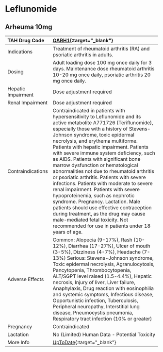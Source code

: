 # Leflunomide

## Arheuma 10mg

| TAH Drug Code      | [OARH1](https://www.tahsda.org.tw/drugs/hissearch.php?drug_code=OARH1){:target="_blank"}                                                                                                                                                                                                                                                                                                                                                                                                                                                                                                                                                                                                                                                                                                                                                    |
|:-------------------|:--------------------------------------------------------------------------------------------------------------------------------------------------------------------------------------------------------------------------------------------------------------------------------------------------------------------------------------------------------------------------------------------------------------------------------------------------------------------------------------------------------------------------------------------------------------------------------------------------------------------------------------------------------------------------------------------------------------------------------------------------------------------------------------------------------------------------------------------|
| Indications        | Treatment of rheumatoid arthritis (RA) and psoriatic arthritis in adults.                                                                                                                                                                                                                                                                                                                                                                                                                                                                                                                                                                                                                                                                                                                                                                   |
| Dosing             | Adult loading dose 100 mg once daily for 3 days. Maintenance dose rheumatoid arthritis 10-20 mg once daily, psoriatic arthritis 20 mg once daily.                                                                                                                                                                                                                                                                                                                                                                                                                                                                                                                                                                                                                                                                                           |
| Hepatic Impairment | Dose adjustment required                                                                                                                                                                                                                                                                                                                                                                                                                                                                                                                                                                                                                                                                                                                                                                                                                    |
| Renal Impairment   | Dose adjustment required                                                                                                                                                                                                                                                                                                                                                                                                                                                                                                                                                                                                                                                                                                                                                                                                                    |
| Contraindications  | Contraindicated in patients with hypersensitivity to Leflunomide and its active metabolite A771726 (Teriflunomide), especially those with a history of Stevens-Johnson syndrome, toxic epidermal necrolysis, and erythema multiforme. Patients with hepatic impairment. Patients with severe immune system deficiency, such as AIDS. Patients with significant bone marrow dysfunction or hematological abnormalities not due to rheumatoid arthritis or psoriatic arthritis. Patients with severe infections. Patients with moderate to severe renal impairment. Patients with severe hypoproteinemia, such as nephrotic syndrome. Pregnancy. Lactation. Male patients should use effective contraception during treatment, as the drug may cause male-mediated fetal toxicity. Not recommended for use in patients under 18 years of age. |
| Adverse Effects    | Common: Alopecia (9-17%), Rash (10-12%), Diarrhea (17-27%), Ulcer of mouth (3-5%), Dizziness (4-7%), Headache (7-13%) Serious: Stevens-Johnson syndrome, Toxic epidermal necrolysis, Agranulocytosis, Pancytopenia, Thrombocytopenia, ALT/SGPT level raised (1.5-4.4%), Hepatic necrosis, Injury of liver, Liver failure, Anaphylaxis, Drug reaction with eosinophilia and systemic symptoms, Infectious disease, Opportunistic infection, Tuberculosis, Peripheral neuropathy, Interstitial lung disease, Pneumocystis pneumonia, Respiratory tract infection (10% or greater)                                                                                                                                                                                                                                                             |
| Pregnancy          | Contraindicated                                                                                                                                                                                                                                                                                                                                                                                                                                                                                                                                                                                                                                                                                                                                                                                                                             |
| Lactation          | No (Limited) Human Data - Potential Toxicity                                                                                                                                                                                                                                                                                                                                                                                                                                                                                                                                                                                                                                                                                                                                                                                                |
| More Info          | [UpToDate](https://www.uptodate.com/contents/leflunomide-drug-information){:target="_blank"}                                                                                                                                                                                                                                                                                                                                                                                                                                                                                                                                                                                                                                                                                                                                                |


